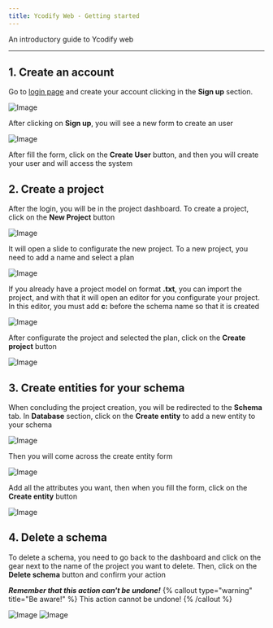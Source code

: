 ```yaml
---
title: Ycodify Web - Getting started
---
```


An introductory guide to Ycodify web

---

## 1. Create an account

Go to [login page](https://ycodify-console.vercel.app/) and create your account clicking in the **Sign up** section.

![Image](/images/yc-web/login.png)

After clicking on **Sign up**, you will see a new form to create an user

![Image](/images/yc-web/createAccount.png)

After fill the form, click on the **Create User** button, and then you will create your user and will access the system

## 2. Create a project

After the login, you will be in the project dashboard. To create a project, click on the **New Project** button

![Image](/images/yc-web/dashboard.png)

It will open a slide to configurate the new project. To a new project, you need to add a name and select a plan

![Image](/images/yc-web/dashboardCreateProject.png)

If you already have a project model on format **.txt**, you can import the project, and with that it will open an editor for you configurate your project. In this editor, you must add **c:** before the schema name so that it is created

![Image](/images/yc-web/dashboardCreateProject3.png)

After configurate the project and selected the plan, click on the **Create project** button

![Image](/images/yc-web/dashboardCreateProject2.png)

## 3. Create entities for your schema

When concluding the project creation, you will be redirected to the **Schema** tab. In **Database** section, click on the **Create entity** to add a new entity to your schema

![Image](/images/yc-web/createEntity1.png)

Then you will come across the create entity form

![Image](/images/yc-web/createEntity2.png)

Add all the attributes you want, then when you fill the form, click on the **Create entity** button

![Image](/images/yc-web/createEntity3.png)

## 4. Delete a schema

To delete a schema, you need to go back to the dashboard and click on the gear next to the name of the project you want to delete. Then, click on the **Delete schema** button and confirm your action

_**Remember that this action can't be undone!**_
{% callout type="warning" title="Be aware!" %}
This action cannot be undone!
{% /callout %}

![Image](/images/yc-web/deleteSchema.png)
![Image](/images/yc-web/deleteSchema2.png)
